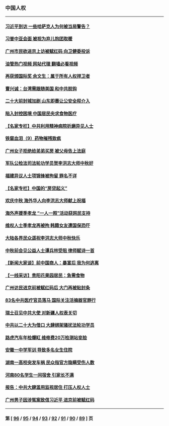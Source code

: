 ### 中国人权
---
#### [习近平到访 一些哈萨克人为何被当局警告？](../../pages/ncid278/n13824905.md?09150045) 
#### [习普中亚会面 被视为弃儿抱团取暖](../../pages/ncid278/n13824963.md?09150045) 
#### [广州市民欲进京上访被赋红码 向卫健委投诉](../../pages/ncid278/n13824766.md?09150045) 
#### [油管热门视频 网站代理 翻墙必看视频](http://209.222.30.114:81/youtube.html?09150045)
#### [再获颁国际奖 余文生：属于所有人权捍卫者](../../pages/ncid278/n13824702.md?09150045) 
#### [曹兴诚：台湾需跟随美国 和中共脱钩](../../pages/ncid278/n13824177.md?09150045) 
#### [二十大前封城加剧 山东即墨让公安全程介入](../../pages/ncid278/n13824364.md?09150045) 
#### [陷入封控困境 中国居民央求食物医疗](../../pages/ncid278/n13823589.md?09150045) 
#### [【名家专栏】中共利用精神病院折磨异见人士](../../pages/ncid278/n13823233.md?09150045) 
#### [铁窗血泪（9）药物摧残致疯](../../pages/ncid278/n13819243.md?09150045) 
#### [广州女子拒绝给弟弟买房 被父母告上法庭](../../pages/ncid278/n13823195.md?09150045) 
#### [军队公检法司法轮功学员贺李洪志大师中秋好](../../pages/ncid278/n13822021.md?09150045) 
#### [福建异议人士项锦锋被拘留 罪名不详](../../pages/ncid278/n13822521.md?09150045) 
#### [【名家专栏】中国的“房贷起义”](../../pages/ncid278/n13821748.md?09150045) 
#### [欢庆中秋 海外华人向李洪志大师献上祝福](../../pages/ncid278/n13821687.md?09150045) 
#### [海外声援季孝龙 “一人一照”活动获网民支持](../../pages/ncid278/n13821379.md?09150045) 
#### [维权人士季孝龙再被拘 韩籍女友遭国保恐吓](../../pages/ncid278/n13821276.md?09150045) 
#### [大陆各界民众遥祝李洪志大师中秋快乐](../../pages/ncid278/n13821222.md?09150045) 
#### [中秋前会见公益人士谭兵林受阻 律师赋诗一首](../../pages/ncid278/n13821028.md?09150045) 
#### [【新闻大家谈】前中国商人：暴富后 我为何逃离](../../pages/ncid278/n13820946.md?09150045) 
#### [【一线采访】贵阳花果园居民：急需食物](../../pages/ncid278/n13820652.md?09150045) 
#### [广州访民进京前被赋红码后 大门再被贴封条](../../pages/ncid278/n13820786.md?09150045) 
#### [83名中共医疗官员落马 国际关注活摘器官罪行](../../pages/ncid278/n13820716.md?09150045) 
#### [瑞士召见中共大使 对新疆人权表关切](../../pages/ncid278/n13820200.md?09150045) 
#### [中共以二十大为借口 大肆绑架骚扰法轮功学员](../../pages/ncid278/n13819570.md?09150045) 
#### [路虎汽车年检爆缸 维修费20万检测站变脸](../../pages/ncid278/n13819981.md?09150045) 
#### [安徽一中学军训 导致多名女生住院](../../pages/ncid278/n13819752.md?09150045) 
#### [湖南一高校突发车祸 民众指官方隐瞒受伤人数](../../pages/ncid278/n13819708.md?09150045) 
#### [河南80名学生一间宿舍 引家长不满](../../pages/ncid278/n13819206.md?09150045) 
#### [报告：中共大肆滥用监视居住 打压人权人士](../../pages/ncid278/n13818714.md?09150045) 
#### [广州男子因涉冤案致信习近平 进京前被赋红码](../../pages/ncid278/n13818724.md?09150045) 

---
#### 第 [ [96](./96.md?09150045) / [95](./95.md?09150045) / [94](./94.md?09150045) / [93](./93.md?09150045) / [92](./92.md?09150045) / [91](./91.md?09150045) / [90](./90.md?09150045) / [89](./89.md?09150045) ] 页
